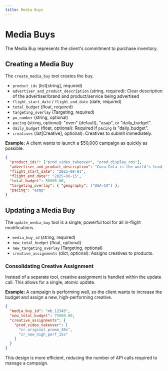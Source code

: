 ```yaml
---
title: Media Buys
---
```


# Media Buys

The Media Buy represents the client's commitment to purchase inventory.

## Creating a Media Buy

The `create_media_buy` tool creates the buy.

- `product_ids` (list[string], required)
- `advertiser_and_product_description` (string, required): Clear description of the advertiser/brand and product/service being advertised
- `flight_start_date` / `flight_end_date` (date, required)
- `total_budget` (float, required)
- `targeting_overlay` (Targeting, required)
- `po_number` (string, optional)
- `pacing` (string, optional): "even" (default), "asap", or "daily_budget".
- `daily_budget` (float, optional): Required if `pacing` is "daily_budget".
- `creatives` (list[Creative], optional): Creatives to submit immediately.

**Example:** A client wants to launch a $50,000 campaign as quickly as possible.
```json
{
  "product_ids": ["prod_video_takeover", "prod_display_ros"],
  "advertiser_and_product_description": "Coca-Cola is the world's leading beverage company, refreshing consumers with more than 500 sparkling and still brands",
  "flight_start_date": "2025-08-01",
  "flight_end_date": "2025-08-15",
  "total_budget": 50000.00,
  "targeting_overlay": { "geography": ["USA-CA"] },
  "pacing": "asap"
}
```

## Updating a Media Buy

The `update_media_buy` tool is a single, powerful tool for all in-flight modifications.

- `media_buy_id` (string, required)
- `new_total_budget` (float, optional)
- `new_targeting_overlay` (Targeting, optional)
- `creative_assignments` (dict, optional): Assigns creatives to products.

### Consolidating Creative Assignment

Instead of a separate tool, creative assignment is handled within the update call. This allows for a single, atomic update.

**Example:** A campaign is performing well, so the client wants to increase the budget and assign a new, high-performing creative.
```json
{
  "media_buy_id": "mb_12345",
  "new_total_budget": 75000.00,
  "creative_assignments": {
    "prod_video_takeover": [
      "cr_original_promo_30s",
      "cr_new_high_perf_15s"
    ]
  }
}
```
This design is more efficient, reducing the number of API calls required to manage a campaign.